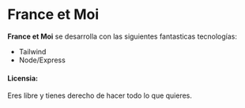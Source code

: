 # France et Moi

**France et Moi** se desarrolla con las siguientes fantasticas tecnologías:

* Tailwind
* Node/Express

#### Licensia:

Eres libre y tienes derecho de hacer todo lo que quieres.